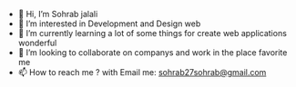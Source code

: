 - 👋 Hi, I’m Sohrab jalali
- 👀 I’m interested in Development and Design web 
- 🌱 I’m currently learning a lot of some things for create web applications wonderful
- 💞️ I’m looking to collaborate on companys and work in the place favorite me
- 📫 How to reach me ? with Email me: sohrab27sohrab@gmail.com

<!---
sohrabjalali30/sohrabjalali30 is a ✨ special ✨ repository because its `README.md` (this file) appears on your GitHub profile.
You can click the Preview link to take a look at your changes.
--->
